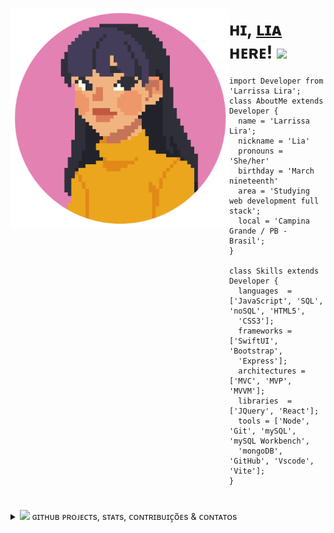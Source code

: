 ### 
<img align="left" width="350" src="https://github.com/larrissalira/larrissalira/blob/main/img/a.png?raw=true">

<h1> ʜɪ, <a href="https://github.com/larrissalira">ʟɪᴀ</a> ʜᴇʀᴇ! <img src="https://emojis.slackmojis.com/emojis/images/1643515618/16402/pink_computer.gif?1643515618" width="25px"></h1>


```cool
import Developer from 'Larrissa Lira';
class AboutMe extends Developer {
  name = 'Larrissa Lira';
  nickname = 'Lia'
  pronouns = 'She/her'
  birthday = 'March nineteenth'
  area = 'Studying web development full stack';
  local = 'Campina Grande / PB - Brasil';
}

class Skills extends Developer {
  languages  = ['JavaScript', 'SQL', 'noSQL', 'HTML5',
  'CSS3'];
  frameworks = ['SwiftUI', 'Bootstrap',
  'Express'];
  architectures = ['MVC', 'MVP', 'MVVM'];
  libraries  = ['JQuery', 'React'];
  tools = ['Node', 'Git', 'mySQL', 'mySQL Workbench', 
  'mongoDB', 'GitHub', 'Vscode', 'Vite']; 
}
```


#
<details>
<summary> <img src="https://emojis.slackmojis.com/emojis/images/1643514312/2835/aaaaaaaaa.png?1643514312" width="26px"> ɢɪᴛʜᴜʙ ᴘʀᴏᴊᴇᴄᴛs, sᴛᴀᴛs, ᴄᴏɴᴛʀɪʙᴜɪᴄ̧ᴏ̃ᴇs & ᴄᴏɴᴛᴀᴛᴏs </summary>
<br />


<div align="left">

[![Lia's GitHub stats](https://github-readme-stats.vercel.app/api?username=larrissalira&hide=stars,prs&show_icons=true&title_color=ff79c6&bg_color=2d333b&text_color=ff8c00&icon_color=e7de79&hide_border=true)](https://github.com/larrissalira/github-readme-stats)
 
</div>
  
<div style="display: inline_block" width="100px">
  <a href="https://github.com/larrissalira/decodificador">
    <img src="https://github-readme-stats.vercel.app/api/pin?username=larrissalira&repo=decodificador&show_owner=Lia&show_icons=true&title_color=ff79c6&bg_color=2d333b&text_color=ff8c00&icon_color=e7de79&hide_border=true"></img>
  </a>
  <a href="https://github.com/larrissalira/Projeto-M4-API_REST">
    <img src="https://github-readme-stats.vercel.app/api/pin?username=larrissalira&repo=Projeto-M4-API_REST&show_owner=Lia&show_icons=true&title_color=ff79c6&bg_color=2d333b&text_color=ff8c00&icon_color=e7de79&hide_border=true"></img>
  </a>
  <a href="https://github.com/larrissalira/apodnasa">
    <img src="https://github-readme-stats.vercel.app/api/pin?username=larrissalira&repo=apodnasa&show_owner=Lia&show_icons=true&title_color=ff79c6&bg_color=2d333b&text_color=ff8c00&icon_color=e7de79&hide_border=true">
  </a>
  <a href="https://github.com/larrissalira/Analise-Game-of-Thrones">
    <img src="https://github-readme-stats.vercel.app/api/pin?username=larrissalira&repo=Analise-Game-of-Thrones&show_owner=Lia&show_icons=true&title_color=ff79c6&bg_color=2d333b&text_color=ff8c00&icon_color=e7de79&hide_border=true">
  </a>
</div

<div align="left">
  
![snake gif](https://github.com/larrissalira/larrissalira/blob/output/github-contribution-grid-snake.svg)
  
</div>

<div align="center">
  
[![Linkedin Badge](https://img.shields.io/badge/-LarrissaLira-ce5b9d?style=flat-square&logo=Linkedin&logoColor=white&link=https://www.linkedin.com/in/larrissagdelira/)](https://www.linkedin.com/in/larrissagdelira/)
[![Instagram Badge](https://img.shields.io/badge/-li4bo-ce5b9d?style=flat-square&logo=Instagram&logoColor=white&link=https://www.instagram.com/li4bo/)](https://www.instagram.com/li4bo/)
[![Gmail Badge](https://img.shields.io/badge/-laailira@gmail.com-ce5b9d?style=flat-square&logo=Gmail&logoColor=white&link=mailto:laailira@gmail.com)](mailto:laailira@gmail.com)
[![GitHube Badge](https://img.shields.io/badge/-larrissalira-ce5b9d?style=flat-square&logo=Github&logoColor=white&link=https://github.com/larrissalira)](https://github.com/larrissalira)
  

  
</div>

</details>



















<!--
**larrissalira/larrissalira** is a ✨ _special_ ✨ repository because its `README.md` (this file) appears on your GitHub profile.

Here are some ideas to get you started:

- 🔭 I’m currently working on ...
- 🌱 I’m currently learning ...
- 👯 I’m looking to collaborate on ...
- 🤔 I’m looking for help with ...
- 💬 Ask me about ...
- 📫 How to reach me: ...
- 😄 Pronouns: ...
- ⚡ Fun fact: ...
-->

